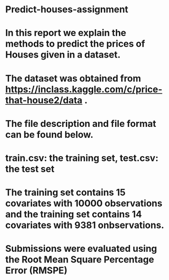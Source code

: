 # Predict-houses-assignment
# In this report we explain the methods to predict the prices of Houses given in a dataset. 
# The dataset was obtained from https://inclass.kaggle.com/c/price-that-house2/data . 
# The file description and file format can be found below.

# train.csv: the training set, test.csv: the test set
# The training set contains 15 covariates with 10000 observations and the training set contains 14 covariates with 9381 onbservations.
# Submissions were evaluated using the Root Mean Square Percentage Error (RMSPE)
